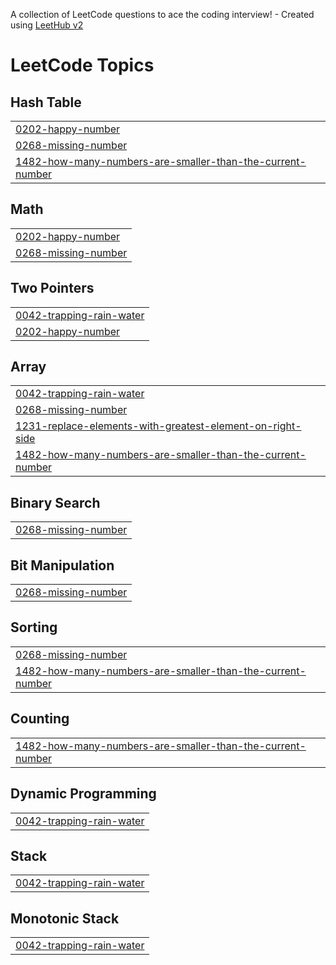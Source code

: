 A collection of LeetCode questions to ace the coding interview! - Created using [LeetHub v2](https://github.com/arunbhardwaj/LeetHub-2.0)
<!---LeetCode Topics Start-->
# LeetCode Topics
## Hash Table
|  |
| ------- |
| [0202-happy-number](https://github.com/hansrajathole/leetcode-DSA-List/tree/master/0202-happy-number) |
| [0268-missing-number](https://github.com/hansrajathole/leetcode-DSA-List/tree/master/0268-missing-number) |
| [1482-how-many-numbers-are-smaller-than-the-current-number](https://github.com/hansrajathole/leetcode-DSA-List/tree/master/1482-how-many-numbers-are-smaller-than-the-current-number) |
## Math
|  |
| ------- |
| [0202-happy-number](https://github.com/hansrajathole/leetcode-DSA-List/tree/master/0202-happy-number) |
| [0268-missing-number](https://github.com/hansrajathole/leetcode-DSA-List/tree/master/0268-missing-number) |
## Two Pointers
|  |
| ------- |
| [0042-trapping-rain-water](https://github.com/hansrajathole/leetcode-DSA-List/tree/master/0042-trapping-rain-water) |
| [0202-happy-number](https://github.com/hansrajathole/leetcode-DSA-List/tree/master/0202-happy-number) |
## Array
|  |
| ------- |
| [0042-trapping-rain-water](https://github.com/hansrajathole/leetcode-DSA-List/tree/master/0042-trapping-rain-water) |
| [0268-missing-number](https://github.com/hansrajathole/leetcode-DSA-List/tree/master/0268-missing-number) |
| [1231-replace-elements-with-greatest-element-on-right-side](https://github.com/hansrajathole/leetcode-DSA-List/tree/master/1231-replace-elements-with-greatest-element-on-right-side) |
| [1482-how-many-numbers-are-smaller-than-the-current-number](https://github.com/hansrajathole/leetcode-DSA-List/tree/master/1482-how-many-numbers-are-smaller-than-the-current-number) |
## Binary Search
|  |
| ------- |
| [0268-missing-number](https://github.com/hansrajathole/leetcode-DSA-List/tree/master/0268-missing-number) |
## Bit Manipulation
|  |
| ------- |
| [0268-missing-number](https://github.com/hansrajathole/leetcode-DSA-List/tree/master/0268-missing-number) |
## Sorting
|  |
| ------- |
| [0268-missing-number](https://github.com/hansrajathole/leetcode-DSA-List/tree/master/0268-missing-number) |
| [1482-how-many-numbers-are-smaller-than-the-current-number](https://github.com/hansrajathole/leetcode-DSA-List/tree/master/1482-how-many-numbers-are-smaller-than-the-current-number) |
## Counting
|  |
| ------- |
| [1482-how-many-numbers-are-smaller-than-the-current-number](https://github.com/hansrajathole/leetcode-DSA-List/tree/master/1482-how-many-numbers-are-smaller-than-the-current-number) |
## Dynamic Programming
|  |
| ------- |
| [0042-trapping-rain-water](https://github.com/hansrajathole/leetcode-DSA-List/tree/master/0042-trapping-rain-water) |
## Stack
|  |
| ------- |
| [0042-trapping-rain-water](https://github.com/hansrajathole/leetcode-DSA-List/tree/master/0042-trapping-rain-water) |
## Monotonic Stack
|  |
| ------- |
| [0042-trapping-rain-water](https://github.com/hansrajathole/leetcode-DSA-List/tree/master/0042-trapping-rain-water) |
<!---LeetCode Topics End-->